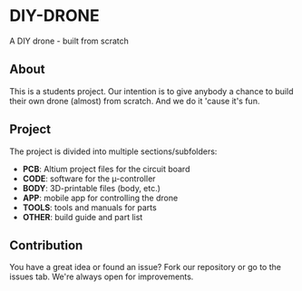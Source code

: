 # DIY-DRONE
A DIY drone - built from scratch

## About
This is a students project. Our intention is to give anybody a chance to build their own drone (almost) from scratch. And we do it 'cause it's fun.

## Project
The project is divided into multiple sections/subfolders:

* __PCB__: Altium project files for the circuit board
* __CODE__: software for the µ-controller
* __BODY__: 3D-printable files (body, etc.)
* __APP__: mobile app for controlling the drone
* __TOOLS__: tools and manuals for parts
* __OTHER__: build guide and part list

## Contribution
You have a great idea or found an issue? Fork our repository or go to the issues tab. We're always open for improvements.
